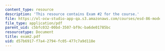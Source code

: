 ```yaml
---
content_type: resource
description: 'This resource contains Exam #2 for the course.'
file: https://ol-ocw-studio-app-qa.s3.amazonaws.com/courses/esd-86-models-data-and-inference-for-socio-technical-systems-spring-2007/d57b6917f7a42794fc05477c7a9d118e_exam2.pdf
file_type: application/pdf
parent_uid: c5bfc032-00bd-3507-bf9c-ba6de01785bc
resourcetype: Document
title: exam2.pdf
uid: d57b6917-f7a4-2794-fc05-477c7a9d118e
---
```

